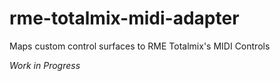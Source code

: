 # rme-totalmix-midi-adapter
Maps custom control surfaces to RME Totalmix's MIDI Controls

*Work in Progress*
